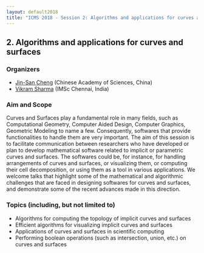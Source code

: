 ```yaml
---
layout: default2018
title: "ICMS 2018 - Session 2: Algorithms and applications for curves and surfaces"
---
```

## 2. Algorithms and applications for curves and surfaces

### Organizers

*   [Jin-San Cheng](mailto:jcheng@amss.ac.cn) (Chinese Academy of Sciences, China)
*   [Vikram Sharma](mailto:vikram@imsc.res.in) (IMSc Chennai, India)

### Aim and Scope


Curves and Surfaces play a fundamental role in many fields, such as
Computational Geometry, Computer Aided Design, Computer Graphics,
Geometric Modeling to name a few. Consequently, softwares that provide
functionalities to handle them are very important. The aim of this
session is to facilitate communication between researchers who have
developed or plan to develop mathematical software related to implicit
or parametric curves and surfaces.  The softwares could be, for
instance, for handling arrangements of curves and surfaces, or
visualizing them, or computing their cell decomposition, or using them
as a tool in various applications. We welcome talks that highlight
some of the mathematical and algorithmic challenges that are faced in
designing softwares for curves and surfaces, and demonstrate some of
the recent advances made in this direction.

### Topics (including, but not limited to)

*   Algorithms for computing the topology of implicit curves and surfaces
*   Efficient algorithms for visualizing implicit curves and surfaces
*   Applications of curves and surfaces in scientific computing
*   Performing boolean operations (such as intersection, union, etc.) on curves and surfaces
